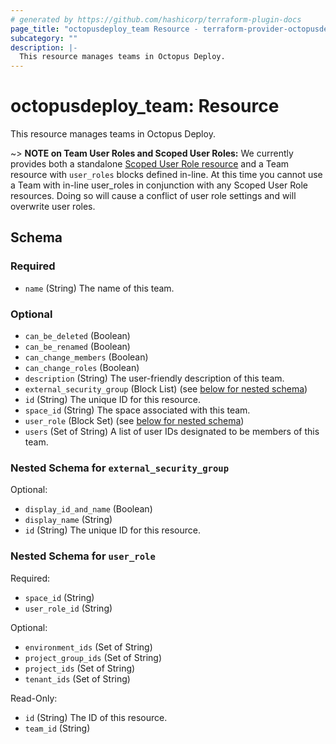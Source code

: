 ```yaml
---
# generated by https://github.com/hashicorp/terraform-plugin-docs
page_title: "octopusdeploy_team Resource - terraform-provider-octopusdeploy"
subcategory: ""
description: |-
  This resource manages teams in Octopus Deploy.
---
```


# octopusdeploy_team: Resource

This resource manages teams in Octopus Deploy.

~> **NOTE on Team User Roles and Scoped User Roles:** We currently
provides both a standalone [Scoped User Role resource](scoped_user_role.html)
and a Team resource with `user_roles` blocks defined in-line. At this time you 
cannot use a Team with in-line user_roles in conjunction with any Scoped User Role 
resources. Doing so will cause a conflict of user role settings and will overwrite 
user roles.


<!-- schema generated by tfplugindocs -->
## Schema

### Required

- `name` (String) The name of this team.

### Optional

- `can_be_deleted` (Boolean)
- `can_be_renamed` (Boolean)
- `can_change_members` (Boolean)
- `can_change_roles` (Boolean)
- `description` (String) The user-friendly description of this team.
- `external_security_group` (Block List) (see [below for nested schema](#nestedblock--external_security_group))
- `id` (String) The unique ID for this resource.
- `space_id` (String) The space associated with this team.
- `user_role` (Block Set) (see [below for nested schema](#nestedblock--user_role))
- `users` (Set of String) A list of user IDs designated to be members of this team.

<a id="nestedblock--external_security_group"></a>
### Nested Schema for `external_security_group`

Optional:

- `display_id_and_name` (Boolean)
- `display_name` (String)
- `id` (String) The unique ID for this resource.


<a id="nestedblock--user_role"></a>
### Nested Schema for `user_role`

Required:

- `space_id` (String)
- `user_role_id` (String)

Optional:

- `environment_ids` (Set of String)
- `project_group_ids` (Set of String)
- `project_ids` (Set of String)
- `tenant_ids` (Set of String)

Read-Only:

- `id` (String) The ID of this resource.
- `team_id` (String)
